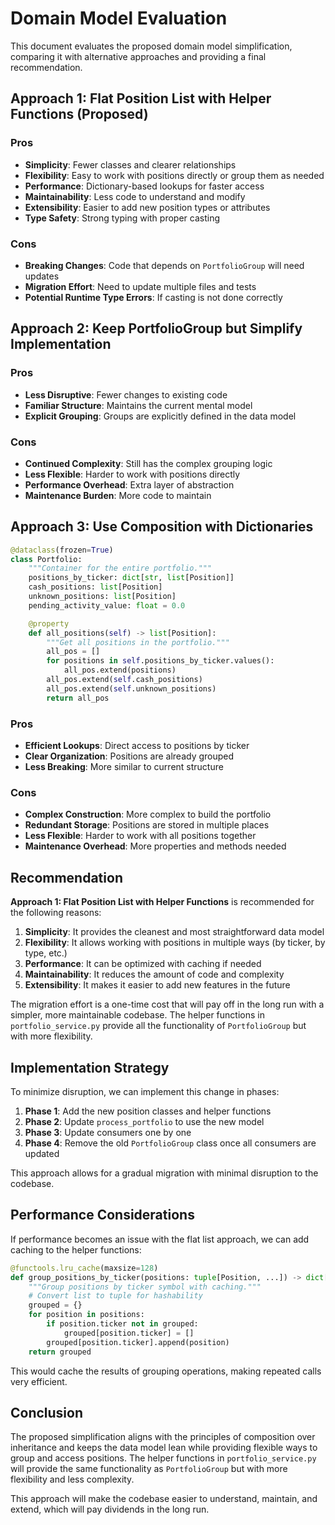 # Domain Model Evaluation

This document evaluates the proposed domain model simplification, comparing it with alternative approaches and providing a final recommendation.

## Approach 1: Flat Position List with Helper Functions (Proposed)

### Pros
- **Simplicity**: Fewer classes and clearer relationships
- **Flexibility**: Easy to work with positions directly or group them as needed
- **Performance**: Dictionary-based lookups for faster access
- **Maintainability**: Less code to understand and modify
- **Extensibility**: Easier to add new position types or attributes
- **Type Safety**: Strong typing with proper casting

### Cons
- **Breaking Changes**: Code that depends on `PortfolioGroup` will need updates
- **Migration Effort**: Need to update multiple files and tests
- **Potential Runtime Type Errors**: If casting is not done correctly

## Approach 2: Keep PortfolioGroup but Simplify Implementation

### Pros
- **Less Disruptive**: Fewer changes to existing code
- **Familiar Structure**: Maintains the current mental model
- **Explicit Grouping**: Groups are explicitly defined in the data model

### Cons
- **Continued Complexity**: Still has the complex grouping logic
- **Less Flexible**: Harder to work with positions directly
- **Performance Overhead**: Extra layer of abstraction
- **Maintenance Burden**: More code to maintain

## Approach 3: Use Composition with Dictionaries

```python
@dataclass(frozen=True)
class Portfolio:
    """Container for the entire portfolio."""
    positions_by_ticker: dict[str, list[Position]]
    cash_positions: list[Position]
    unknown_positions: list[Position]
    pending_activity_value: float = 0.0

    @property
    def all_positions(self) -> list[Position]:
        """Get all positions in the portfolio."""
        all_pos = []
        for positions in self.positions_by_ticker.values():
            all_pos.extend(positions)
        all_pos.extend(self.cash_positions)
        all_pos.extend(self.unknown_positions)
        return all_pos
```

### Pros
- **Efficient Lookups**: Direct access to positions by ticker
- **Clear Organization**: Positions are already grouped
- **Less Breaking**: More similar to current structure

### Cons
- **Complex Construction**: More complex to build the portfolio
- **Redundant Storage**: Positions are stored in multiple places
- **Less Flexible**: Harder to work with all positions together
- **Maintenance Overhead**: More properties and methods needed

## Recommendation

**Approach 1: Flat Position List with Helper Functions** is recommended for the following reasons:

1. **Simplicity**: It provides the cleanest and most straightforward data model
2. **Flexibility**: It allows working with positions in multiple ways (by ticker, by type, etc.)
3. **Performance**: It can be optimized with caching if needed
4. **Maintainability**: It reduces the amount of code and complexity
5. **Extensibility**: It makes it easier to add new features in the future

The migration effort is a one-time cost that will pay off in the long run with a simpler, more maintainable codebase. The helper functions in `portfolio_service.py` provide all the functionality of `PortfolioGroup` but with more flexibility.

## Implementation Strategy

To minimize disruption, we can implement this change in phases:

1. **Phase 1**: Add the new position classes and helper functions
2. **Phase 2**: Update `process_portfolio` to use the new model
3. **Phase 3**: Update consumers one by one
4. **Phase 4**: Remove the old `PortfolioGroup` class once all consumers are updated

This approach allows for a gradual migration with minimal disruption to the codebase.

## Performance Considerations

If performance becomes an issue with the flat list approach, we can add caching to the helper functions:

```python
@functools.lru_cache(maxsize=128)
def group_positions_by_ticker(positions: tuple[Position, ...]) -> dict[str, list[Position]]:
    """Group positions by ticker symbol with caching."""
    # Convert list to tuple for hashability
    grouped = {}
    for position in positions:
        if position.ticker not in grouped:
            grouped[position.ticker] = []
        grouped[position.ticker].append(position)
    return grouped
```

This would cache the results of grouping operations, making repeated calls very efficient.

## Conclusion

The proposed simplification aligns with the principles of composition over inheritance and keeps the data model lean while providing flexible ways to group and access positions. The helper functions in `portfolio_service.py` will provide the same functionality as `PortfolioGroup` but with more flexibility and less complexity.

This approach will make the codebase easier to understand, maintain, and extend, which will pay dividends in the long run.
